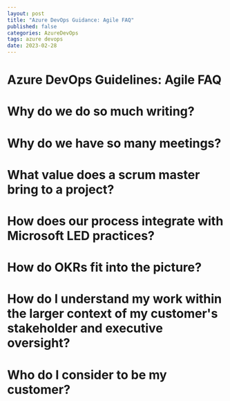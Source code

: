 ```yaml
---
layout: post
title: "Azure DevOps Guidance: Agile FAQ"
published: false
categories: AzureDevOps
tags: azure devops
date: 2023-02-28
---
```


# Azure DevOps Guidelines: Agile FAQ

# Why do we do so much writing?

# Why do we have so many meetings?

# What value does a scrum master bring to a project?

# How does our process integrate with Microsoft LED practices?

# How do OKRs fit into the picture?

# How do I understand my work within the larger context of my customer's stakeholder and executive oversight?

# Who do I consider to be my customer?

